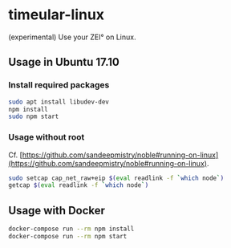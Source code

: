 # timeular-linux
(experimental) Use your ZEI° on Linux.


## Usage in Ubuntu 17.10

### Install required packages

```bash
sudo apt install libudev-dev
npm install
sudo npm start
```

### Usage without root

Cf. [https://github.com/sandeepmistry/noble#running-on-linux](https://github.com/sandeepmistry/noble#running-on-linux).

```bash
sudo setcap cap_net_raw+eip $(eval readlink -f `which node`)
getcap $(eval readlink -f `which node`)
```


## Usage with Docker

```bash
docker-compose run --rm npm install
docker-compose run --rm npm start
```

